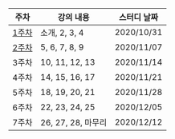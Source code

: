|주차|강의 내용|스터디 날짜|
|------|---|---|
|[1주차](https://github.com/chaticker/CS_Study/tree/main/1%EC%A3%BC%EC%B0%A8)|소개, 2, 3, 4|2020/10/31|
|[2주차](https://github.com/chaticker/CS_Study/tree/main/2%EC%A3%BC%EC%B0%A8)|5, 6, 7, 8, 9|2020/11/07|
|3주차|10, 11, 12, 13|2020/11/14|
|4주차|14, 15, 16, 17|2020/11/21|
|5주차|18, 19, 20, 21|2020/11/28|
|6주차|22, 23, 24, 25|2020/12/05|
|7주차|26, 27, 28, 마무리|2020/12/12|
